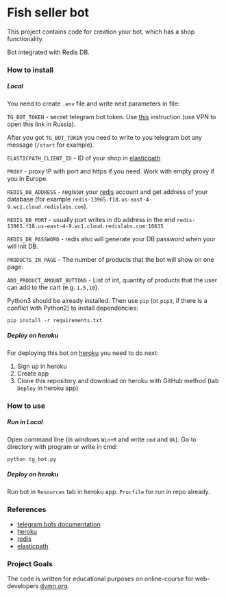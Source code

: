 # Fish seller bot

This project contains code for creation your bot, which has a shop functionality.

Bot integrated with Redis DB.

### How to install

##### Local

You need to create `.env` file and write next parameters in file:

`TG_BOT_TOKEN` - secret telegram bot token. Use [this](https://core.telegram.org/bots#creating-a-new-bot) instruction (use VPN to open this link in Russia).

After you got `TG_BOT_TOKEN` you need to write to you telegram bot any message (`/start` for example).
    
`ELASTICPATH_CLIENT_ID` - ID of your shop in [elasticpath](https://dashboard.elasticpath.com/app)

`PROXY` - proxy IP with port and https if you need. Work with empty proxy if you in Europe.

`REDIS_DB_ADDRESS` - register your [redis](https://redislabs.com/) account and get address of your database (for example `redis-13965.f18.us-east-4-9.wc1.cloud.redislabs.com`).

`REDIS_DB_PORT` - usually port writes in db address in the end `redis-13965.f18.us-east-4-9.wc1.cloud.redislabs.com:16635`

`REDIS_DB_PASSWORD` - redis also will generate your DB password when your will init DB.

`PRODUCTS_IN_PAGE` - The number of products that the bot will show on one page.

`ADD_PRODUCT_AMOUNT_BUTTONS` - List of int, quantity of products that the user can add to the cart (e.g. `1,5,10`).

Python3 should be already installed. 
Then use `pip` (or `pip3`, if there is a conflict with Python2) to install dependencies:
```
pip install -r requirements.txt
```

##### Deploy on heroku

For deploying this bot on [heroku](https://heroku.com) you need to do next:

1) Sign up in heroku
2) Create app
3) Clone this repository and download on heroku with GitHub method (tab `Deploy` in heroku app)
    
### How to use

##### Run in Local

Open command line (in windows `Win+R` and write `cmd` and `Ok`). Go to directory with program or write in cmd:

```
python tg_bot.py 
```

##### Deploy on heroku

Run bot in `Resources` tab in heroku app. `Procfile` for run in repo already.

### References

- [telegram bots documentation](https://core.telegram.org/bots#creating-a-new-bot)
- [heroku](https://heroku.com)
- [redis](https://redislabs.com/)
- [elasticpath](https://www.elasticpath.com/)

### Project Goals

The code is written for educational purposes on online-course for web-developers [dvmn.org](https://dvmn.org/).
